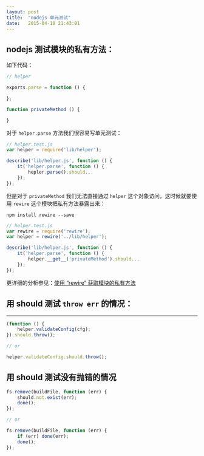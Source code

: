 ```yaml
---
layout: post
title:  "nodejs 单元测试"
date:   2015-04-10 21:43:01
---
```


## nodejs 测试模块的私有方法：

如下代码：

```javascript
// helper

exports.parse = function () {

};

function privateMethod () {

}
```

<!-- more -->

对于 `helper.parse` 方法我们很容易写单元测试：

```javascript
// helper.test.js
var helper = require('lib/helper');

describe('lib/helper.js', function () {
    it('helper.parse', function () {
        hepler.parse().should...
    });
});
```

但是对于 `privateMethod` 我们无法直接通过 `helper` 这个对象访问，这时候就要使用 `rewire` 这个模块把私有方法暴露出来：

```
npm install rewire --save
```

```javascript
// helper.test.js
var rewire = require('rewire');
var helper = rewire('../lib/helper');

describe('lib/helper.js', function () {
    it('helper.parse', function () {
        helper.__get__('privateMethod').should...
    });
});
```

更详细的分析参见：[使用 “rewire” 获取模块的私有方法](https://github.com/fool2fish/blog/issues/1)

## 用 should 测试 `throw err` 的情况：

-----

```javascript
(function () {
    helper.validateConfig(cfg);
}).should.throw();

// or

helper.validateConfig.should.throw();
```

## 用 should 测试没有抛错的情况

```javascript
fs.remove(buildFile, function (err) {
    should.not.exist(err);
	done();
});

// or

fs.remove(buildFile, function (err) {
    if (err) done(err);
	done();
});
```



